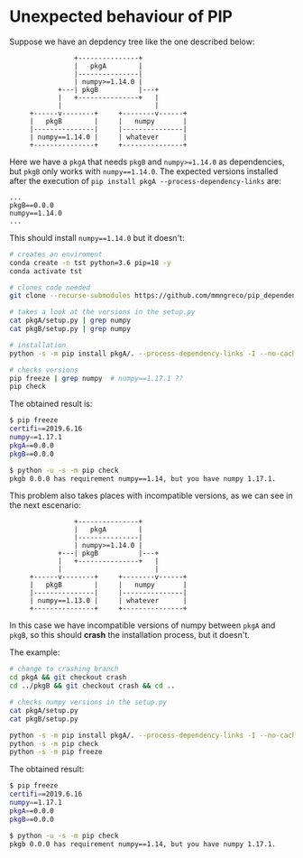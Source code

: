 # Unexpected behaviour of PIP

Suppose we have an depdency tree like the one described below:

```
                +---------------+
                |   pkgA        |
                |---------------|
                | numpy>=1.14.0 |
            +---| pkgB          |---+
            |   +---------------+   |
            |                       |
     +------v--------+     +--------v------+
     |   pkgB        |     |   numpy       |
     |---------------|     |---------------|
     | numpy==1.14.0 |     | whatever      |
     +---------------+     +---------------+
```

Here we have a `pkgA` that needs `pkgB` and `numpy>=1.14.0` as dependencies,
but `pkgB` only works with `numpy==1.14.0`. The expected versions installed
after the execution of `pip install pkgA --process-dependency-links` are:

```
...
pkgB==0.0.0
numpy==1.14.0
...
```

This should install `numpy==1.14.0` but it doesn't:

```bash
# creates an enviroment
conda create -n tst python=3.6 pip=18 -y
conda activate tst

# clones code needed
git clone --recurse-submodules https://github.com/mmngreco/pip_dependency_tree.git

# takes a look at the versions in the setup.py
cat pkgA/setup.py | grep numpy
cat pkgB/setup.py | grep numpy

# installation
python -s -m pip install pkgA/. --process-dependency-links -I --no-cache-dir -q

# checks versions
pip freeze | grep numpy  # numpy==1.17.1 ??
pip check
```

The obtained result is:

```bash
$ pip freeze
certifi==2019.6.16
numpy==1.17.1
pkgA==0.0.0
pkgB==0.0.0

$ python -u -s -m pip check
pkgb 0.0.0 has requirement numpy==1.14, but you have numpy 1.17.1.
```

This problem also takes places with incompatible versions, as we can see in the next escenario:

```
                +---------------+
                |   pkgA        |
                |---------------|
                | numpy>=1.14.0 |
            +---| pkgB          |---+
            |   +---------------+   |
            |                       |
     +------v--------+     +--------v------+
     |   pkgB        |     |   numpy       |
     |---------------|     |---------------|
     | numpy==1.13.0 |     | whatever      |
     +---------------+     +---------------+
```

In this case we have incompatible versions of numpy between `pkgA` and `pkgB`, so
this should **crash** the installation process, but it doesn't.

The example:

```bash
# change to crashing branch
cd pkgA && git checkout crash
cd ../pkgB && git checkout crash && cd ..

# checks numpy versions in the setup.py
cat pkgA/setup.py
cat pkgB/setup.py

python -s -m pip install pkgA/. --process-dependency-links -I --no-cache-dir -q
python -s -m pip check
python -s -m pip freeze
```

The obtained result:

```bash
$ pip freeze
certifi==2019.6.16
numpy==1.17.1
pkgA==0.0.0
pkgB==0.0.0

$ python -u -s -m pip check
pkgb 0.0.0 has requirement numpy==1.14, but you have numpy 1.17.1.
```

